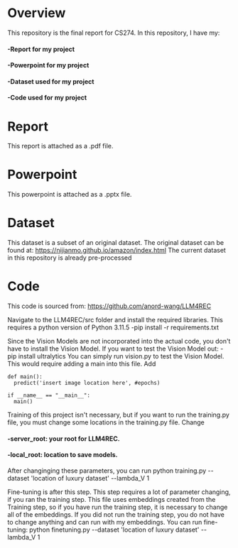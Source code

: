 # Overview

This repository is the final report for CS274. In this repository, I have my:
#### -Report for my project
#### -Powerpoint for my project
#### -Dataset used for my project
#### -Code used for my project

# Report

This report is attached as a .pdf file.

# Powerpoint
This powerpoint is attached as a .pptx file.

# Dataset
This dataset is a subset of an original dataset. The original dataset can be found at: https://nijianmo.github.io/amazon/index.html
The current dataset in this repository is already pre-processed

# Code
This code is sourced from: https://github.com/anord-wang/LLM4REC

Navigate to the LLM4REC/src folder and install the required libraries. This requires a python version of Python 3.11.5
-pip install -r requirements.txt

Since the Vision Models are not incorporated into the actual code, you don't have to install the Vision Model. If you want to test the Vision Model out:
-pip install ultralytics
You can simply run vision.py to test the Vision Model. This would require adding a main into this file.
Add
```
def main():
  predict('insert image location here', #epochs)

if __name__ == "__main__":
  main()
```

Training of this project isn't necessary, but if you want to run the training.py file, you must change some locations in the training.py file.
Change
#### -server_root: your root for LLM4REC.
#### -local_root: location to save models.
After changinging these parameters, you can run python training.py --dataset 'location of luxury dataset' --lambda_V 1   

Fine-tuning is after this step. This step requires a lot of parameter changing, if you ran the training step.
This file uses embeddings created from the Training step, so if you have run the training step, it is necessary to change all of the embeddings.
If you did not run the training step, you do not have to change anything and can run with my embeddings.
You can run fine-tuning: python finetuning.py --dataset 'location of luxury dataset' --lambda_V 1
